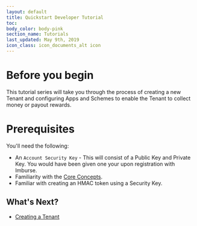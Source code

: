 ```yaml
---
layout: default
title: Quickstart Developer Tutorial
toc:
body_color: body-pink
section_name: Tutorials
last_updated: May 9th, 2019
icon_class: icon_documents_alt icon
---
```

# Before you begin
This tutorial series will take you through the process of creating a new Tenant and configuring Apps and Schemes to enable the Tenant to collect money or payout rewards.

# Prerequisites
You'll need the following:

- An `Account Security Key` - This will consist of a Public Key and Private Key. You would have been given one your upon registration with Imburse.
- Familiarity with the [Core Concepts](/pages/guides/core-concepts).
- Familiar with creating an HMAC token using a Security Key.

## What's Next?
- [Creating a Tenant](/pages/tutorials/creating-a-tenant)
